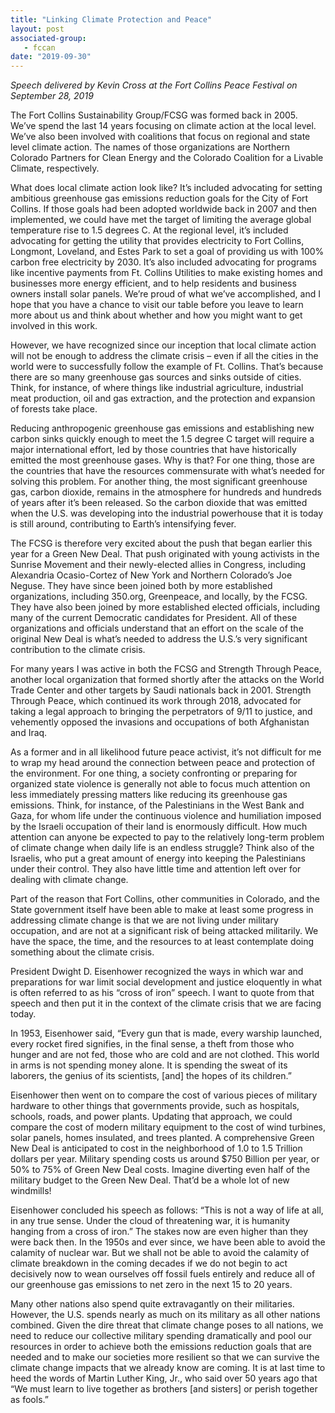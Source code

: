 ```yaml
---
title: "Linking Climate Protection and Peace"
layout: post
associated-group:
   - fccan
date: "2019-09-30"
---
```


_Speech delivered by Kevin Cross at the Fort Collins Peace Festival on September 28, 2019_

The Fort Collins Sustainability Group/FCSG was formed back in 2005. We’ve spend the last 14 years focusing on climate action at the local level. We’ve also been involved with coalitions that focus on regional and state level climate action. The names of those organizations are Northern Colorado Partners for Clean Energy and the Colorado Coalition for a Livable Climate, respectively.

What does local climate action look like? It’s included advocating for setting ambitious greenhouse gas emissions reduction goals for the City of Fort Collins. If those goals had been adopted worldwide back in 2007 and then implemented, we could have met the target of limiting the average global temperature rise to 1.5 degrees C. At the regional level, it’s included advocating for getting the utility that provides electricity to Fort Collins, Longmont, Loveland, and Estes Park to set a goal of providing us with 100% carbon free electricity by 2030. It’s also included advocating for programs like incentive payments from Ft. Collins Utilities to make existing homes and businesses more energy efficient, and to help residents and business owners install solar panels. We’re proud of what we’ve accomplished, and I hope that you have a chance to visit our table before you leave to learn more about us and think about whether and how you might want to get involved in this work.

However, we have recognized since our inception that local climate action will not be enough to address the climate crisis – even if all the cities in the world were to successfully follow the example of Ft. Collins. That’s because there are so many greenhouse gas sources and sinks outside of cities. Think, for instance, of where things like industrial agriculture, industrial meat production, oil and gas extraction, and the protection and expansion of forests take place.

Reducing anthropogenic greenhouse gas emissions and establishing new carbon sinks quickly enough to meet the 1.5 degree C target will require a major international effort, led by those countries that have historically emitted the most greenhouse gases. Why is that? For one thing, those are the countries that have the resources commensurate with what’s needed for solving this problem. For another thing, the most significant greenhouse gas, carbon dioxide, remains in the atmosphere for hundreds and hundreds of years after it’s been released. So the carbon dioxide that was emitted when the U.S. was developing into the industrial powerhouse that it is today is still around, contributing to Earth’s intensifying fever.

The FCSG is therefore very excited about the push that began earlier this year for a Green New Deal. That push originated with young activists in the Sunrise Movement and their newly-elected allies in Congress, including Alexandria Ocasio-Cortez of New York and Northern Colorado’s Joe Neguse. They have since been joined both by more established organizations, including 350.org, Greenpeace, and locally, by the FCSG. They have also been joined by more established elected officials, including many of the current Democratic candidates for President. All of these organizations and officials understand that an effort on the scale of the original New Deal is what’s needed to address the U.S.’s very significant contribution to the climate crisis.

For many years I was active in both the FCSG and Strength Through Peace, another local organization that formed shortly after the attacks on the World Trade Center and other targets by Saudi nationals back in 2001. Strength Through Peace, which continued its work through 2018, advocated for taking a legal approach to bringing the perpetrators of 9/11 to justice, and vehemently opposed the invasions and occupations of both Afghanistan and Iraq.

As a former and in all likelihood future peace activist, it’s not difficult for me to wrap my head around the connection between peace and protection of the environment. For one thing, a society confronting or preparing for organized state violence is generally not able to focus much attention on less immediately pressing matters like reducing its greenhouse gas emissions. Think, for instance, of the Palestinians in the West Bank and Gaza, for whom life under the continuous violence and humiliation imposed by the Israeli occupation of their land is enormously difficult. How much attention can anyone be expected to pay to the relatively long-term problem of climate change when daily life is an endless struggle? Think also of the Israelis, who put a great amount of energy into keeping the Palestinians under their control. They also have little time and attention left over for dealing with climate change.

Part of the reason that Fort Collins, other communities in Colorado, and the State government itself have been able to make at least some progress in addressing climate change is that we are not living under military occupation, and are not at a significant risk of being attacked militarily. We have the space, the time, and the resources to at least contemplate doing something about the climate crisis.

President Dwight D. Eisenhower recognized the ways in which war and preparations for war limit social development and justice eloquently in what is often referred to as his “cross of iron” speech. I want to quote from that speech and then put it in the context of the climate crisis that we are facing today.

In 1953, Eisenhower said, “Every gun that is made, every warship launched, every rocket fired signifies, in the final sense, a theft from those who hunger and are not fed, those who are cold and are not clothed. This world in arms is not spending money alone. It is spending the sweat of its laborers, the genius of its scientists, \[and\] the hopes of its children.”

Eisenhower then went on to compare the cost of various pieces of military hardware to other things that governments provide, such as hospitals, schools, roads, and power plants. Updating that approach, we could compare the cost of modern military equipment to the cost of wind turbines, solar panels, homes insulated, and trees planted. A comprehensive Green New Deal is anticipated to cost in the neighborhood of 1.0 to 1.5 Trillion dollars per year. Military spending costs us around $750 Billion per year, or 50% to 75% of Green New Deal costs. Imagine diverting even half of the military budget to the Green New Deal. That’d be a whole lot of new windmills!

Eisenhower concluded his speech as follows: “This is not a way of life at all, in any true sense. Under the cloud of threatening war, it is humanity hanging from a cross of iron.” The stakes now are even higher than they were back then. In the 1950s and ever since, we have been able to avoid the calamity of nuclear war. But we shall not be able to avoid the calamity of climate breakdown in the coming decades if we do not begin to act decisively now to wean ourselves off fossil fuels entirely and reduce all of our greenhouse gas emissions to net zero in the next 15 to 20 years.

Many other nations also spend quite extravagantly on their militaries. However, the U.S. spends nearly as much on its military as all other nations combined. Given the dire threat that climate change poses to all nations, we need to reduce our collective military spending dramatically and pool our resources in order to achieve both the emissions reduction goals that are needed and to make our societies more resilient so that we can survive the climate change impacts that we already know are coming. It is at last time to heed the words of Martin Luther King, Jr., who said over 50 years ago that “We must learn to live together as brothers \[and sisters\] or perish together as fools.”
